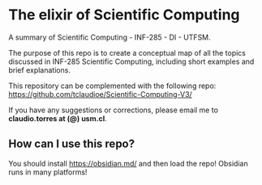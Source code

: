 # The elixir of Scientific Computing
A summary of Scientific Computing - INF-285 - DI - UTFSM.

The purpose of this repo is to create a conceptual map of all the topics discussed in INF-285 Scientific Computing, including short examples and brief explanations.

This repository can be complemented with the following repo: https://github.com/tclaudioe/Scientific-Computing-V3/

If you have any suggestions or corrections, please email me to **claudio.torres at (@) usm.cl**.

## How can I use this repo?
You should install https://obsidian.md/ and then load the repo! Obsidian runs in many platforms!

